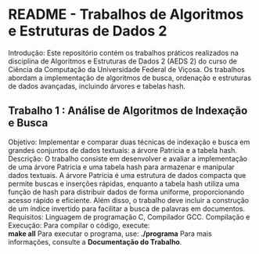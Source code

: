 # README - Trabalhos de Algoritmos e Estruturas de Dados 2
Introdução: Este repositório contém os trabalhos práticos realizados na disciplina de Algoritmos e Estruturas de Dados 2 (AEDS 2) do curso de Ciência da Computação da Universidade Federal de Viçosa. Os trabalhos abordam a implementação de algoritmos de busca, ordenação e estruturas de dados avançadas, incluindo árvores e tabelas hash.

## Trabalho 1 : Análise de Algoritmos de Indexação e Busca

Objetivo: Implementar e comparar duas técnicas de indexação e busca em grandes conjuntos de dados textuais: a árvore Patricia e a tabela hash.  
  Descrição: O trabalho consiste em desenvolver e avaliar a implementação de uma árvore Patricia e uma tabela hash para armazenar e manipular dados textuais. A árvore Patricia é uma estrutura de dados compacta que permite buscas e inserções rápidas, enquanto a tabela hash utiliza uma função de hash para distribuir dados de forma uniforme, proporcionando acesso rápido e eficiente. Além disso, o trabalho deve incluir a construção de um índice invertido para facilitar a busca de palavras em documentos.  
  Requisitos: Linguagem de programação C, Compilador GCC.
Compilação e Execução: Para compilar o código, execute:  
**make all**
Para executar o programa, use:
**./programa**
Para mais informações, consulte a **Documentação do Trabalho**.
